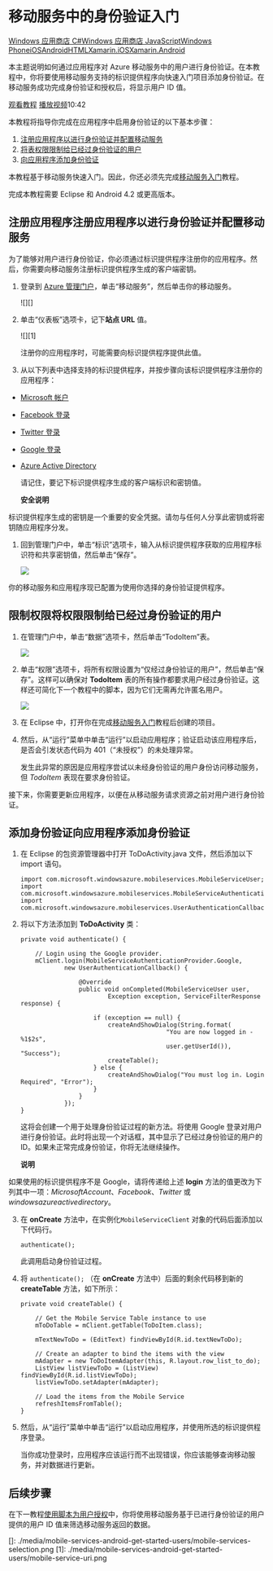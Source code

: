 <properties linkid="develop-mobile-tutorials-get-started-with-users-android" urlDisplayName="Get Started with Authentication" pageTitle="Get started with authentication (Android) | Mobile Dev Center" metaKeywords="" description="Learn how to use Mobile Services to authenticate users of your Android app through a variety of identity providers, including Google, Facebook, Twitter, and Microsoft." metaCanonical="" services="" documentationCenter="Mobile" title="Get started with authentication in Mobile Services" authors="ricksal" solutions="" manager="" editor="" />
<tags ms.service=""
    ms.date="02/03/2015"
    wacn.date="04/11/2015"
    />

# 移动服务中的身份验证入门

<div class="dev-center-tutorial-selector sublanding">   
<a href="/en-us/develop/mobile/tutorials/get-started-with-users-dotnet" title="Windows 应用商店 C#">Windows 应用商店 C#</a><a href="/en-us/develop/mobile/tutorials/get-started-with-users-js" title="Windows 应用商店 JavaScript">Windows 应用商店 JavaScript</a><a href="/en-us/develop/mobile/tutorials/get-started-with-users-wp8" title="Windows Phone">Windows Phone</a><a href="/en-us/develop/mobile/tutorials/get-started-with-users-ios" title="iOS">iOS</a><a href="/en-us/develop/mobile/tutorials/get-started-with-users-android" title="Android" class="current">Android</a><a href="/en-us/develop/mobile/tutorials/get-started-with-users-html" title="HTML" class="current">HTML</a><a href="/en-us/develop/mobile/tutorials/get-started-with-users-xamarin-ios" title="Xamarin.iOS">Xamarin.iOS</a><a href="/en-us/develop/mobile/tutorials/get-started-with-users-xamarin-android" title="Xamarin.Android" class="current">Xamarin.Android</a></div>

<div class="dev-onpage-video-clear clearfix">
<div class="dev-onpage-left-content">

<p>本主题说明如何通过应用程序对 Azure 移动服务中的用户进行身份验证。在本教程中，你将要使用移动服务支持的标识提供程序向快速入门项目添加身份验证。在移动服务成功完成身份验证和授权后，将显示用户 ID 值。</p>
</div>

<div class="dev-onpage-video-wrapper"><a href="http://channel9.msdn.com/Series/Windows-Azure-Mobile-Services/Android-Getting-Started-with-Authentication-in-Windows-Azure-Mobile-Services" target="_blank" class="label">观看教程</a> <a style="background-image: url('/media/devcenter/mobile/videos/mobile-android-get-started-authentication-180x120.png') !important;" href="http://channel9.msdn.com/Series/Windows-Azure-Mobile-Services/Android-Getting-Started-with-Authentication-in-Windows-Azure-Mobile-Services" target="_blank" class="dev-onpage-video"><span class="icon">播放视频</span></a><span class="time">10:42</span></div>

</div>

本教程将指导你完成在应用程序中启用身份验证的以下基本步骤：

1.  [注册应用程序以进行身份验证并配置移动服务][注册应用程序以进行身份验证并配置移动服务]
2.  [将表权限限制给已经过身份验证的用户][将表权限限制给已经过身份验证的用户]
3.  [向应用程序添加身份验证][向应用程序添加身份验证]

本教程基于移动服务快速入门。因此，你还必须先完成[移动服务入门][移动服务入门]教程。

完成本教程需要 Eclipse 和 Android 4.2 或更高版本。

## <a name="register"></a><span class="short-header">注册应用程序</span>注册应用程序以进行身份验证并配置移动服务

为了能够对用户进行身份验证，你必须通过标识提供程序注册你的应用程序。然后，你需要向移动服务注册标识提供程序生成的客户端密钥。

1.  登录到 [Azure 管理门户][Azure 管理门户]，单击“移动服务”，然后单击你的移动服务。

    ![][]

2.  单击“仪表板”选项卡，记下**站点 URL** 值。

    ![][1]

    注册你的应用程序时，可能需要向标识提供程序提供此值。

3.  从以下列表中选择支持的标识提供程序，并按步骤向该标识提供程序注册你的应用程序：

-   [Microsoft 帐户][Microsoft 帐户]
-   [Facebook 登录][Facebook 登录]
-   [Twitter 登录][Twitter 登录]
-   [Google 登录][Google 登录]
-   [Azure Active Directory][Azure Active Directory]

    请记住，要记下标识提供程序生成的客户端标识和密钥值。

    <div class="dev-callout"><b>安全说明</b>
<p>标识提供程序生成的密钥是一个重要的安全凭据。请勿与任何人分享此密钥或将密钥随应用程序分发。</p>
</div>

1.  回到管理门户中，单击“标识”选项卡，输入从标识提供程序获取的应用程序标识符和共享密钥值，然后单击“保存”。

    ![][2]

你的移动服务和应用程序现已配置为使用你选择的身份验证提供程序。

## <a name="permissions"></a><span class="short-header">限制权限</span>将权限限制给已经过身份验证的用户

1.  在管理门户中，单击“数据”选项卡，然后单击“TodoItem”表。

    ![][3]

2.  单击“权限”选项卡，将所有权限设置为“仅经过身份验证的用户”，然后单击“保存”。这样可以确保对 **TodoItem** 表的所有操作都要求用户经过身份验证。这样还可简化下一个教程中的脚本，因为它们无需再允许匿名用户。

    ![][4]

3.  在 Eclipse 中，打开你在完成[移动服务入门][移动服务入门]教程后创建的项目。

4.  然后，从“运行”菜单中单击“运行”以启动应用程序；验证启动该应用程序后，是否会引发状态代码为 401（“未授权”）的未处理异常。

    发生此异常的原因是应用程序尝试以未经身份验证的用户身份访问移动服务，但 *TodoItem* 表现在要求身份验证。

接下来，你需要更新应用程序，以便在从移动服务请求资源之前对用户进行身份验证。

## <a name="add-authentication"></a><span class="short-header">添加身份验证</span>向应用程序添加身份验证

1.  在 Eclipse 的包资源管理器中打开 ToDoActivity.java 文件，然后添加以下 import 语句。

        import com.microsoft.windowsazure.mobileservices.MobileServiceUser;
        import com.microsoft.windowsazure.mobileservices.MobileServiceAuthenticationProvider;
        import com.microsoft.windowsazure.mobileservices.UserAuthenticationCallback;

2.  将以下方法添加到 **ToDoActivity** 类：

        private void authenticate() {

            // Login using the Google provider.
            mClient.login(MobileServiceAuthenticationProvider.Google,
                    new UserAuthenticationCallback() {

                        @Override
                        public void onCompleted(MobileServiceUser user,
                                Exception exception, ServiceFilterResponse response) {

                            if (exception == null) {
                                createAndShowDialog(String.format(
                                                "You are now logged in - %1$2s",
                                                user.getUserId()), "Success");
                                createTable();
                            } else {
                                createAndShowDialog("You must log in. Login Required", "Error");
                            }
                        }
                    });
        }

    这将会创建一个用于处理身份验证过程的新方法。将使用 Google 登录对用户进行身份验证。此时将出现一个对话框，其中显示了已经过身份验证的用户的 ID。如果未正常完成身份验证，你将无法继续操作。

    <div class="dev-callout"><b>说明</b>
<p>如果使用的标识提供程序不是 Google，请将传递给上述 <strong>login</strong> 方法的值更改为下列其中一项：<em>MicrosoftAccount</em>、<em>Facebook</em>、<em>Twitter</em> 或 <em>windowsazureactivedirectory</em>。</p>
</div>

3.  在 **onCreate** 方法中，在实例化`MobileServiceClient` 对象的代码后面添加以下代码行。

        authenticate();

    此调用启动身份验证过程。

4.  将 `authenticate();` （在 **onCreate** 方法中）后面的剩余代码移到新的 **createTable** 方法，如下所示：

        private void createTable() {

            // Get the Mobile Service Table instance to use
            mToDoTable = mClient.getTable(ToDoItem.class);

            mTextNewToDo = (EditText) findViewById(R.id.textNewToDo);

            // Create an adapter to bind the items with the view
            mAdapter = new ToDoItemAdapter(this, R.layout.row_list_to_do);
            ListView listViewToDo = (ListView) findViewById(R.id.listViewToDo);
            listViewToDo.setAdapter(mAdapter);

            // Load the items from the Mobile Service
            refreshItemsFromTable();
        }

5.  然后，从“运行”菜单中单击“运行”以启动应用程序，并使用所选的标识提供程序登录。

    当你成功登录时，应用程序应该运行而不出现错误，你应该能够查询移动服务，并对数据进行更新。

## <a name="next-steps"></a>后续步骤

在下一教程[使用脚本为用户授权][使用脚本为用户授权]中，你将使用移动服务基于已进行身份验证的用户提供的用户 ID 值来筛选移动服务返回的数据。

<!-- Anchors. -->  

<!-- URLs. -->

  [Windows 应用商店 C\#]: /en-us/develop/mobile/tutorials/get-started-with-users-dotnet "Windows 应用商店 C#"
  [Windows 应用商店 JavaScript]: /en-us/develop/mobile/tutorials/get-started-with-users-js "Windows 应用商店 JavaScript"
  [Windows Phone]: /en-us/develop/mobile/tutorials/get-started-with-users-wp8 "Windows Phone"
  [iOS]: /en-us/develop/mobile/tutorials/get-started-with-users-ios "iOS"
  [Android]: /en-us/develop/mobile/tutorials/get-started-with-users-android "Android"
  [HTML]: /en-us/develop/mobile/tutorials/get-started-with-users-html "HTML"
  [Xamarin.iOS]: /en-us/develop/mobile/tutorials/get-started-with-users-xamarin-ios "Xamarin.iOS"
  [Xamarin.Android]: /en-us/develop/mobile/tutorials/get-started-with-users-xamarin-android "Xamarin.Android"
  [观看教程]: http://channel9.msdn.com/Series/Windows-Azure-Mobile-Services/Android-Getting-Started-with-Authentication-in-Windows-Azure-Mobile-Services
  [注册应用程序以进行身份验证并配置移动服务]: #register
  [将表权限限制给已经过身份验证的用户]: #permissions
  [向应用程序添加身份验证]: #add-authentication
  [移动服务入门]: /zh-cn/develop/mobile/tutorials/get-started-android
  [Azure 管理门户]: https://manage.windowsazure.cn/

  [Microsoft 帐户]: /zh-cn/develop/mobile/how-to-guides/register-for-microsoft-authentication/
  [Facebook 登录]: /zh-cn/develop/mobile/how-to-guides/register-for-facebook-authentication/
  [Twitter 登录]: /zh-cn/develop/mobile/how-to-guides/register-for-twitter-authentication/
  [Google 登录]: /zh-cn/develop/mobile/how-to-guides/register-for-google-authentication/
  [Azure Active Directory]: /zh-cn/documentation/articles/mobile-services-how-to-register-active-directory-authentication/

<!-- Images. -->
  []: ./media/mobile-services-android-get-started-users/mobile-services-selection.png
  [1]: ./media/mobile-services-android-get-started-users/mobile-service-uri.png

  [2]: ./media/mobile-services-android-get-started-users/mobile-identity-tab.png
  [3]: ./media/mobile-services-android-get-started-users/mobile-portal-data-tables.png
  [4]: ./media/mobile-services-android-get-started-users/mobile-portal-change-table-perms.png
  [使用脚本为用户授权]: /zh-cn/develop/mobile/tutorials/authorize-users-in-scripts-android
